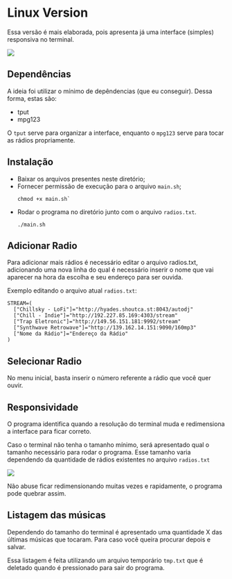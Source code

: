 # Linux Version
Essa versão é mais elaborada, pois apresenta já uma interface (simples) responsiva no terminal.

<img src="https://i.imgur.com/X0UYzyK.png">

## Dependências
A ideia foi utilizar o mínimo de depêndencias (que eu conseguir). Dessa forma, estas são:
- tput
- mpg123

O `tput` serve para organizar a interface, enquanto o `mpg123` serve para tocar as rádios propriamente.

## Instalação
- Baixar os arquivos presentes neste diretório;
- Fornecer permissão de execução para o arquivo `main.sh`;
  ```
  chmod +x main.sh`
  ```
- Rodar o programa no diretório junto com o arquivo `radios.txt`.
  ```
  ./main.sh
  ```

## Adicionar Radio
Para adicionar mais rádios é necessário editar o arquivo radios.txt, adicionando uma nova linha do qual é necessário inserir o nome que vai aparecer na hora da escolha e seu endereço para ser ouvida.
  
Exemplo editando o arquivo atual `radios.txt`:
```
STREAM=(
  ["Chillsky - LoFi"]="http://hyades.shoutca.st:8043/autodj"
  ["Chill - Indie"]="http://192.227.85.169:4303/stream"
  ["Trap Eletronic"]="http://149.56.151.181:9992/stream"
  ["Synthwave Retrowave"]="http://139.162.14.151:9090/160mp3"
  ["Nome da Rádio"]="Endereço da Rádio"
)

```

## Selecionar Radio
No menu inicial, basta inserir o número referente a rádio que você quer ouvir.

## Responsividade
O programa identifica quando a resolução do terminal muda e redimensiona a interface para ficar correto.

Caso o terminal não tenha o tamanho mínimo, será apresentado qual o tamanho necessário para rodar o programa. Esse tamanho varia dependendo da quantidade de rádios existentes no arquivo `radios.txt`

<img src="https://i.imgur.com/8p9Nhu1.png">

Não abuse ficar redimensionando muitas vezes e rapidamente, o programa pode quebrar assim.

## Listagem das músicas
Dependendo do tamanho do terminal é apresentado uma quantidade X das últimas músicas que tocaram. Para caso você queira procurar depois e salvar.

Essa listagem é feita utilizando um arquivo temporário `tmp.txt` que é deletado quando é pressionado para sair do programa.
